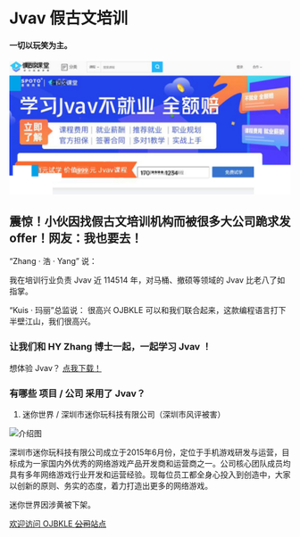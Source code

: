 # Jvav 假古文培训
#### 一切以玩笑为主。

![](https://github.com/Jvav-Official/jvav-official.github.io/raw/master/Snipaste_2020-04-30_22-02-58.png)

## 震惊！小伙因找假古文培训机构而被很多大公司跪求发offer！网友：我也要去！

“Zhang · 浩 · Yang” 说：

我在培训行业负责 Jvav 近 114514 年，对马桶、撤硕等领域的 Jvav 比老八了如指掌。

“Kuis · 玛丽”总监说：
很高兴 OJBKLE 可以和我们联合起来，这款编程语言打下半壁江山，我们很高兴。

### 让我们和 HY Zhang 博士一起，一起学习 Jvav ！

想体验 Jvav？ [点我下载！](https://jvav.top/)

### 有哪些 项目 / 公司 采用了 Jvav？

 1. 迷你世界 / 深圳市迷你玩科技有限公司（深圳市风评被害）
 
![介绍图](https://github.com/Jvav-Official/jvav-official.github.io/raw/master/Snipaste_2020-04-30_15-04-37.png)

深圳市迷你玩科技有限公司成立于2015年6月份，定位于手机游戏研发与运营，目标成为一家国内外优秀的网络游戏产品开发商和运营商之一。公司核心团队成员均具有多年网络游戏行业开发和运营经验。现每位员工都全身心投入到创造中，大家以创新的原则、务实的态度，着力打造出更多的网络游戏。

迷你世界因涉黄被下架。

[欢迎访问 OJBKLE ~~公司~~站点](https://www.ojbkle.xyz/)
